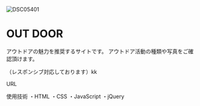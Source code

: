 ![DSC05401](https://user-images.githubusercontent.com/118088137/230704747-8b1b19ef-991d-4aed-a848-bd08fcc72e2d.JPG)

# OUT DOOR

アウトドアの魅力を推奨するサイトです。
アウトドア活動の種類や写真をご確認頂けます。

（レスポンシブ対応しております）kk

URL

使用技術
・HTML
・CSS
・JavaScript
・jQuery
